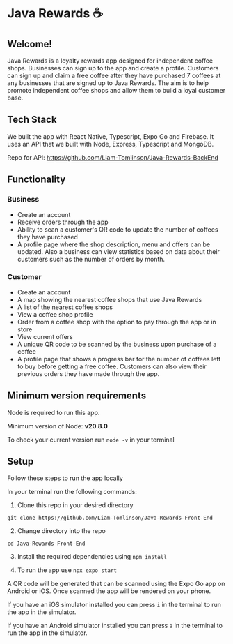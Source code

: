 # Java Rewards ☕️

## Welcome!
Java Rewards is a loyalty rewards app designed for independent coffee shops.
Businesses can sign up to the app and create a profile. Customers can sign up and claim a free coffee after they have purchased 7 coffees at any businesses that are signed up to Java Rewards. The aim is to help promote independent coffee shops and allow them to build a loyal customer base.

## Tech Stack

We built the app with React Native, Typescript, Expo Go and Firebase.
It uses an API that we built with Node, Express, Typescript and MongoDB.

Repo for API: https://github.com/Liam-Tomlinson/Java-Rewards-BackEnd

## Functionality
### Business
- Create an account
- Receive orders through the app
- Ability to scan a customer's QR code to update the number of coffees they have purchased
- A profile page where the shop description, menu and offers can be updated. Also a business can view statistics based on data about their customers such as the number of orders by month.

### Customer
- Create an account
- A map showing the nearest coffee shops that use Java Rewards
- A list of the nearest coffee shops
- View a coffee shop profile
- Order from a coffee shop with the option to pay through the app or in store
- View current offers
- A unique QR code to be scanned by the business upon purchase of a coffee
- A profile page that shows a progress bar for the number of coffees left to buy before getting a free coffee. Customers can also view their previous orders they have made through the app.



## Minimum version requirements
Node is required to run this app.

Minimum version of Node: **v20.8.0**

To check your current version run `node -v` in your terminal

## Setup
Follow these steps to run the app locally

In your terminal run the following commands:

1. Clone this repo in your desired directory
```
git clone https://github.com/Liam-Tomlinson/Java-Rewards-Front-End
```

2. Change directory into the repo
```
cd Java-Rewards-Front-End
```

3. Install the required dependencies using `npm install`

4. To run the app use `npx expo start`

A QR code will be generated that can be scanned using the Expo Go app on Android or iOS. Once scanned the app will be rendered on your phone. 

If you have an iOS simulator installed you can press `i` in the terminal to run the app in the simulator.

If you have an Android simulator installed you can press `a` in the terminal to run the app in the simulator.
